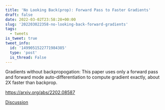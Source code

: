 ```yaml
---
title: 'No Looking Back(prop): Forward Pass to Faster Gradients'
draft: false
date: 2022-03-02T23:58:28+00:00
slug: '202203022358-no-looking-back-forward-gradients'
tags:
  - tweets
is_tweet: true
tweet_info:
  id: '1499051522771984385'
  type: 'post'
  is_thread: False
---
```




Gradients without backpropogation: This paper uses only a forward pass and forward mode auto-differentiation to compute gradient exactly, about 2X faster than backprop. 

<https://arxiv.org/abs/2202.08587>

[Discussion](https://x.com/sytelus/status/1499051522771984385)
